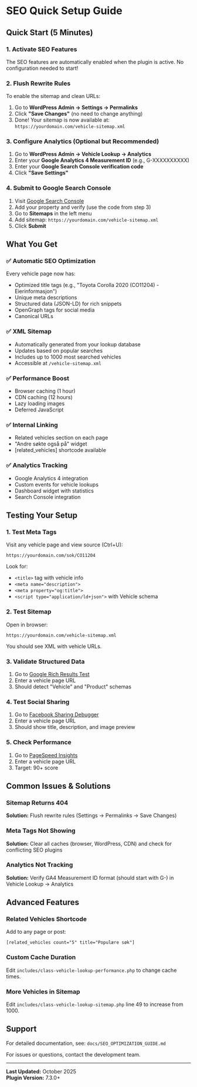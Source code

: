 # SEO Quick Setup Guide

## Quick Start (5 Minutes)

### 1. Activate SEO Features
The SEO features are automatically enabled when the plugin is active. No configuration needed to start!

### 2. Flush Rewrite Rules
To enable the sitemap and clean URLs:
1. Go to **WordPress Admin → Settings → Permalinks**
2. Click **"Save Changes"** (no need to change anything)
3. Done! Your sitemap is now available at: `https://yourdomain.com/vehicle-sitemap.xml`

### 3. Configure Analytics (Optional but Recommended)
1. Go to **WordPress Admin → Vehicle Lookup → Analytics**
2. Enter your **Google Analytics 4 Measurement ID** (e.g., G-XXXXXXXXXX)
3. Enter your **Google Search Console verification code**
4. Click **"Save Settings"**

### 4. Submit to Google Search Console
1. Visit [Google Search Console](https://search.google.com/search-console)
2. Add your property and verify (use the code from step 3)
3. Go to **Sitemaps** in the left menu
4. Add sitemap: `https://yourdomain.com/vehicle-sitemap.xml`
5. Click **Submit**

## What You Get

### ✅ Automatic SEO Optimization
Every vehicle page now has:
- Optimized title tags (e.g., "Toyota Corolla 2020 (CO11204) - Eierinformasjon")
- Unique meta descriptions
- Structured data (JSON-LD) for rich snippets
- OpenGraph tags for social media
- Canonical URLs

### ✅ XML Sitemap
- Automatically generated from your lookup database
- Updates based on popular searches
- Includes up to 1000 most searched vehicles
- Accessible at `/vehicle-sitemap.xml`

### ✅ Performance Boost
- Browser caching (1 hour)
- CDN caching (12 hours)
- Lazy loading images
- Deferred JavaScript

### ✅ Internal Linking
- Related vehicles section on each page
- "Andre søkte også på" widget
- [related_vehicles] shortcode available

### ✅ Analytics Tracking
- Google Analytics 4 integration
- Custom events for vehicle lookups
- Dashboard widget with statistics
- Search Console integration

## Testing Your Setup

### 1. Test Meta Tags
Visit any vehicle page and view source (Ctrl+U):
```
https://yourdomain.com/sok/CO11204
```
Look for:
- `<title>` tag with vehicle info
- `<meta name="description">` 
- `<meta property="og:title">`
- `<script type="application/ld+json">` with Vehicle schema

### 2. Test Sitemap
Open in browser:
```
https://yourdomain.com/vehicle-sitemap.xml
```
You should see XML with vehicle URLs.

### 3. Validate Structured Data
1. Go to [Google Rich Results Test](https://search.google.com/test/rich-results)
2. Enter a vehicle page URL
3. Should detect "Vehicle" and "Product" schemas

### 4. Test Social Sharing
1. Go to [Facebook Sharing Debugger](https://developers.facebook.com/tools/debug/)
2. Enter a vehicle page URL
3. Should show title, description, and image preview

### 5. Check Performance
1. Go to [PageSpeed Insights](https://pagespeed.web.dev/)
2. Enter a vehicle page URL
3. Target: 90+ score

## Common Issues & Solutions

### Sitemap Returns 404
**Solution:** Flush rewrite rules (Settings → Permalinks → Save Changes)

### Meta Tags Not Showing
**Solution:** Clear all caches (browser, WordPress, CDN) and check for conflicting SEO plugins

### Analytics Not Tracking
**Solution:** Verify GA4 Measurement ID format (should start with G-) in Vehicle Lookup → Analytics

## Advanced Features

### Related Vehicles Shortcode
Add to any page or post:
```
[related_vehicles count="5" title="Populære søk"]
```

### Custom Cache Duration
Edit `includes/class-vehicle-lookup-performance.php` to change cache times.

### More Vehicles in Sitemap
Edit `includes/class-vehicle-lookup-sitemap.php` line 49 to increase from 1000.

## Support

For detailed documentation, see: `docs/SEO_OPTIMIZATION_GUIDE.md`

For issues or questions, contact the development team.

---

**Last Updated:** October 2025  
**Plugin Version:** 7.3.0+
